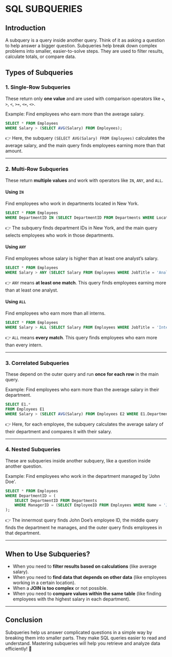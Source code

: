 # SQL SUBQUERIES

## Introduction
A subquery is a query inside another query. Think of it as asking a question to help answer a bigger question. Subqueries help break down complex problems into smaller, easier-to-solve steps. They are used to filter results, calculate totals, or compare data.

## Types of Subqueries

### 1. Single-Row Subqueries
These return only **one value** and are used with comparison operators like `=`, `>`, `<`, `>=`, `<=`, `<>`.

Example: Find employees who earn more than the average salary.

```sql
SELECT * FROM Employees
WHERE Salary > (SELECT AVG(Salary) FROM Employees);
```

👉 Here, the subquery `(SELECT AVG(Salary) FROM Employees)` calculates the average salary, and the main query finds employees earning more than that amount.

---

### 2. Multi-Row Subqueries
These return **multiple values** and work with operators like `IN`, `ANY`, and `ALL`.

#### Using `IN`
Find employees who work in departments located in New York.

```sql
SELECT * FROM Employees
WHERE DepartmentID IN (SELECT DepartmentID FROM Departments WHERE Location = 'New York');
```

👉 The subquery finds department IDs in New York, and the main query selects employees who work in those departments.

#### Using `ANY`
Find employees whose salary is higher than at least one analyst’s salary.

```sql
SELECT * FROM Employees
WHERE Salary > ANY (SELECT Salary FROM Employees WHERE JobTitle = 'Analyst');
```

👉 `ANY` means **at least one match**. This query finds employees earning more than at least one analyst.

#### Using `ALL`
Find employees who earn more than all interns.

```sql
SELECT * FROM Employees
WHERE Salary > ALL (SELECT Salary FROM Employees WHERE JobTitle = 'Intern');
```

👉 `ALL` means **every match**. This query finds employees who earn more than every intern.

---

### 3. Correlated Subqueries
These depend on the outer query and run **once for each row** in the main query.

Example: Find employees who earn more than the average salary in their department.

```sql
SELECT E1.*
FROM Employees E1
WHERE Salary > (SELECT AVG(Salary) FROM Employees E2 WHERE E1.DepartmentID = E2.DepartmentID);
```

👉 Here, for each employee, the subquery calculates the average salary of their department and compares it with their salary.

---

### 4. Nested Subqueries
These are subqueries inside another subquery, like a question inside another question.

Example: Find employees who work in the department managed by 'John Doe'.

```sql
SELECT * FROM Employees
WHERE DepartmentID = (
    SELECT DepartmentID FROM Departments
    WHERE ManagerID = (SELECT EmployeeID FROM Employees WHERE Name = 'John Doe')
);
```

👉 The innermost query finds John Doe’s employee ID, the middle query finds the department he manages, and the outer query finds employees in that department.

---

## When to Use Subqueries?
- When you need to **filter results based on calculations** (like average salary).
- When you need to **find data that depends on other data** (like employees working in a certain location).
- When a **JOIN is too complex** or not possible.
- When you need to **compare values within the same table** (like finding employees with the highest salary in each department).

---

## Conclusion
Subqueries help us answer complicated questions in a simple way by breaking them into smaller parts. They make SQL queries easier to read and understand. Mastering subqueries will help you retrieve and analyze data efficiently! 🚀

